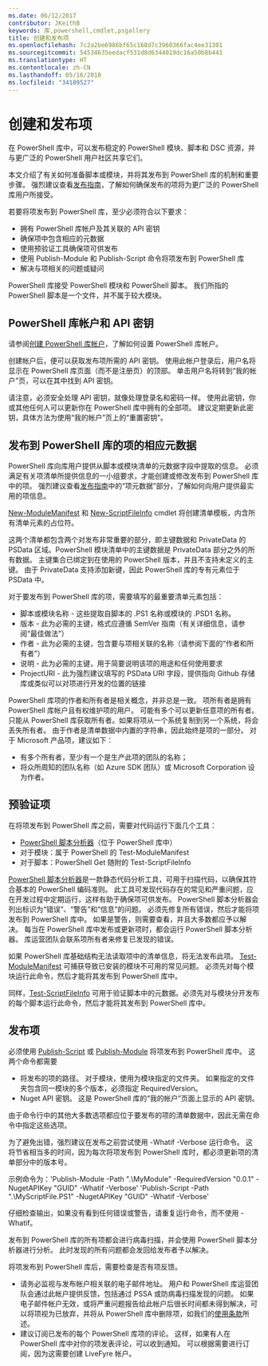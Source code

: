 ```yaml
---
ms.date: 06/12/2017
contributor: JKeithB
keywords: 库,powershell,cmdlet,psgallery
title: 创建和发布项
ms.openlocfilehash: 7c2a2be6986bf65c168d7c3960366fac4ee31301
ms.sourcegitcommit: 54534635eedacf531d8d6344019dc16a50b8b441
ms.translationtype: HT
ms.contentlocale: zh-CN
ms.lasthandoff: 05/16/2018
ms.locfileid: "34189527"
---
```

# <a name="creating-and-publishing-an-item"></a>创建和发布项

在 PowerShell 库中，可以发布稳定的 PowerShell 模块、脚本和 DSC 资源，并与更广泛的 PowerShell 用户社区共享它们。

本文介绍了有关如何准备脚本或模块，并将其发布到 PowerShell 库的机制和重要步骤。
强烈建议查看[发布指南](https://msdn.microsoft.com/en-us/powershell/gallery/psgallery/psgallery-PublishingGuidelines)，了解如何确保发布的项将为更广泛的 PowerShell 库用户所接受。

若要将项发布到 PowerShell 库，至少必须符合以下要求：

- 拥有 PowerShell 库帐户及其关联的 API 密钥
- 确保项中包含相应的元数据
- 使用预验证工具确保项可供发布
- 使用 Publish-Module 和 Publish-Script 命令将项发布到 PowerShell 库
- 解决与项相关的问题或疑问

PowerShell 库接受 PowerShell 模块和 PowerShell 脚本。
我们所指的 PowerShell 脚本是一个文件，并不属于较大模块。

## <a name="powershell-gallery-account-and-api-key"></a>PowerShell 库帐户和 API 密钥

请参阅[创建 PowerShell 库帐户](https://msdn.microsoft.com/en-us/powershell/gallery/psgallery/psgallery_creating_an_account)，了解如何设置 PowerShell 库帐户。

创建帐户后，便可以获取发布项所需的 API 密钥。
使用此帐户登录后，用户名将显示在 PowerShell 库页面（而不是注册页）的顶部。
单击用户名将转到“我的帐户”页，可以在其中找到 API 密钥。

请注意，必须安全处理 API 密钥，就像处理登录名和密码一样。
使用此密钥，你或其他任何人可以更新你在 PowerShell 库中拥有的全部项。
建议定期更新此密钥，具体方法为使用“我的帐户”页上的“重置密钥”。

## <a name="required-metadata-for-items-published-to-the-powershell-gallery"></a>发布到 PowerShell 库的项的相应元数据

PowerShell 库向库用户提供从脚本或模块清单的元数据字段中提取的信息。
必须满足有关项清单所提供信息的一小组要求，才能创建或修改发布到 PowerShell 库中的项。
强烈建议查看[发布指南](https://msdn.microsoft.com/en-us/powershell/gallery/psgallery/psgallery-PublishingGuidelines)中的“项元数据”部分，了解如何向用户提供最实用的项信息。

[New-ModuleManifest](https://msdn.microsoft.com/en-us/powershell/gallery/psget/module/ModuleManifest-Reference) 和 [New-ScriptFileInfo](https://msdn.microsoft.com/en-us/powershell/gallery/psget/script/psget_new-scriptfileinfo) cmdlet 将创建清单模板，内含所有清单元素的占位符。

这两个清单都包含两个对发布非常重要的部分，即主键数据和 PrivateData 的 PSData 区域。PowerShell 模块清单中的主键数据是 PrivateData 部分之外的所有数据。
主键集合已绑定到在使用的 PowerShell 版本，并且不支持未定义的主键。
由于 PrivateData 支持添加新键，因此 PowerShell 库的专有元素位于 PSData 中。


对于要发布到 PowerShell 库的项，需要填写的最重要清单元素包括：

- 脚本或模块名称 - 这些提取自脚本的 .PS1 名称或模块的 .PSD1 名称。
- 版本 - 此为必需的主键，格式应遵循 SemVer 指南（有关详细信息，请参阅“最佳做法”）
- 作者 - 此为必需的主键，包含要与项相关联的名称（请参阅下面的“作者和所有者”）
- 说明 - 此为必需的主键，用于简要说明该项的用途和任何使用要求
- ProjectURI - 此为强烈建议填写的 PSData URI 字段，提供指向 Github 存储库或类似可以对项进行开发的位置的链接

PowerShell 库项的作者和所有者是相关概念，并非总是一致。
项所有者是拥有 PowerShell 库帐户且有权维护项的用户。 可能有多个可以更新任意项的所有者。
只能从 PowerShell 库获取所有者。如果将项从一个系统复制到另一个系统，将会丢失所有者。
由于作者是清单数据中内置的字符串，因此始终是项的一部分。
对于 Microsoft 产品项，建议如下：

- 有多个所有者，至少有一个是生产此项的团队的名称；
- 将众所周知的团队名称（如 Azure SDK 团队）或 Microsoft Corporation 设为作者。


## <a name="pre-validate-your-item"></a>预验证项

在将项发布到 PowerShell 库之前，需要对代码运行下面几个工具：

- [PowerShell 脚本分析器](https://www.powershellgallery.com/packages/PSScriptAnalyzer/)（位于 PowerShell 库中）
- 对于模块：属于 PowerShell 的 Test-ModuleManifest
- 对于脚本：PowerShell Get 随附的 Test-ScriptFileInfo

[PowerShell 脚本分析器](https://www.powershellgallery.com/packages/PSScriptAnalyzer/)是一款静态代码分析工具，可用于扫描代码，以确保其符合基本的 PowerShell 编码准则。 此工具可发现代码存在的常见和严重问题，应在开发过程中定期运行，这样有助于确保项可供发布。
PowerShell 脚本分析器会列出标识为“错误”、“警告”和“信息”的问题。
必须先修复所有错误，然后才能将项发布到 PowerShell 库中。 如果是警告，则需要查看，并且大多数都应予以解决。
每当在 PowerShell 库中发布或更新项时，都会运行 PowerShell 脚本分析器。
库运营团队会联系项所有者来修复已发现的错误。

如果 PowerShell 库基础结构无法读取项中的清单信息，将无法发布此项。
[Test-ModuleManifest](https://msdn.microsoft.com/en-us/powershell/reference/5.1/microsoft.powershell.core/test-modulemanifest) 可捕获导致已安装的模块不可用的常见问题。 必须先对每个模块运行此命令，然后才能将其发布到 PowerShell 库中。

同样，[Test-ScriptFileInfo](https://msdn.microsoft.com/en-us/powershell/gallery/psget/script/psget_test-scriptfileinfo) 可用于验证脚本中的元数据。必须先对与模块分开发布的每个脚本运行此命令，然后才能将其发布到 PowerShell 库中。


## <a name="publishing-items"></a>发布项

必须使用 [Publish-Script](https://msdn.microsoft.com/en-us/powershell/gallery/psget/script/psget_publish-script) 或 [Publish-Module](https://msdn.microsoft.com/en-us/powershell/gallery/psget/module/psget_publish-module) 将项发布到 PowerShell 库中。
这两个命令都需要

- 将发布的项的路径。 对于模块，使用为模块指定的文件夹。 如果指定的文件夹包含同一模块的多个版本，必须指定 RequiredVersion。
- Nuget API 密钥。 这是 PowerShell 库的“我的帐户”页面上显示的 API 密钥。

由于命令行中的其他大多数选项都应位于要发布的项的清单数据中，因此无需在命令中指定这些选项。

为了避免出错，强烈建议在发布之前尝试使用 -Whatif -Verbose 运行命令。
这将节省相当多的时间，因为每次将项发布到 PowerShell 库时，都必须更新项的清单部分中的版本号。

示例命令为：'Publish-Module -Path ".\MyModule" -RequiredVersion "0.0.1" -NugetAPIKey "GUID" -Whatif -Verbose' 'Publish-Script -Path ".\MyScriptFile.PS1" -NugetAPIKey "GUID" -Whatif -Verbose'

仔细检查输出，如果没有看到任何错误或警告，请重复运行命令，而不使用 -Whatif。

发布到 PowerShell 库的所有项都会进行病毒扫描，并会使用 PowerShell 脚本分析器进行分析。
此时发现的所有问题都会发回给发布者予以解决。

将项发布到 PowerShell 库后，需要检查是否有项反馈。

- 请务必监视与发布帐户相关联的电子邮件地址。
用户和 PowerShell 库运营团队会通过此帐户提供反馈，包括通过 PSSA 或防病毒扫描发现的问题。
如果电子邮件帐户无效，或将严重问题报告给此帐户后很长时间都未得到解决，可以将项视为已放弃，并将从 PowerShell 库中删除项，如我们的[使用条款](https://www.powershellgallery.com/policies/Terms)所述。
- 建议订阅已发布的每个 PowerShell 库项的评论。
这样，如果有人在 PowerShell 库中对你的项发表评论，可以收到通知。
可以根据需要进行订阅，因为这需要创建 LiveFyre 帐户。